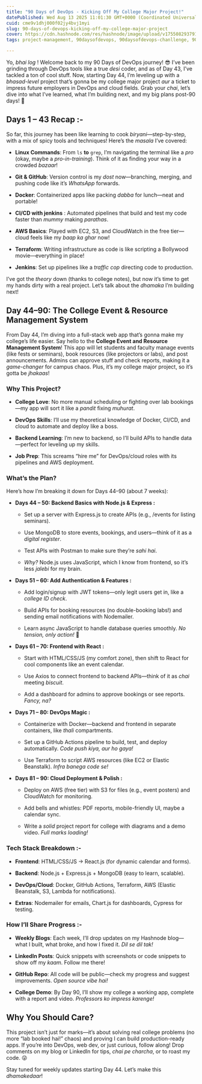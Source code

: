 ```yaml
---
title: "90 Days of DevOps - Kicking Off My College Major Project!"
datePublished: Wed Aug 13 2025 11:01:30 GMT+0000 (Coordinated Universal Time)
cuid: cme9v1dhj000f02jy4bvj1myi
slug: 90-days-of-devops-kicking-off-my-college-major-project
cover: https://cdn.hashnode.com/res/hashnode/image/upload/v1755082937912/9b96502b-957f-464b-9ac4-6c01dcba2ea8.png
tags: project-management, 90daysofdevops, 90daysofdevops-chanllenge, 90daysofdevopschallenge

---
```


Yo, *bhai log* ! Welcome back to my 90 Days of DevOps journey! 😎 I’ve been grinding through DevOps tools like a true *desi* coder, and as of Day 43, I’ve tackled a ton of cool stuff. Now, starting Day 44, I’m leveling up with a *bhasad-level* project that’s gonna be my college major project *aur* a ticket to impress future employers in DevOps and cloud fields. Grab your *chai*, let’s dive into what I’ve learned, what I’m building next, and my big plans post-90 days! 🥳

## Days 1 – 43 Recap :-

So far, this journey has been like learning to cook *biryani*—step-by-step, with a mix of spicy tools and techniques! Here’s the *masala* I’ve covered:

* **Linux Commands**: From `ls` **to** `grep`, I’m navigating the terminal like a *pro* (okay, maybe a *pro-in-training*). Think of it as finding your way in a crowded *bazaar*!
    
* **Git & GitHub**: Version control is my *dost* now—branching, merging, and pushing code like it’s *WhatsApp* forwards.
    
* **Docker**: Containerized apps like packing *dabba* for lunch—neat and portable!
    
* **CI/CD with jenkins** : Automated pipelines that build and test my code faster than *mummy* making *parathas*.
    
* **AWS Basics**: Played with EC2, S3, and CloudWatch in the free tier—cloud feels like my *baap ka ghar* now!
    
* **Terraform**: Writing infrastructure as code is like scripting a Bollywood movie—everything in place!
    
* **Jenkins**: Set up pipelines like a *traffic cop* directing code to production.
    

I’ve got the *theory* down (thanks to college notes), but now it’s time to get my hands dirty with a real project. Let’s talk about the *dhamaka* I’m building next!

## Day 44–90: The College Event & Resource Management System

From Day 44, I’m diving into a full-stack web app that’s gonna make my college’s life easier. Say hello to the **College Event and Resource Management System**! This app will let students and faculty manage events (like fests or seminars), book resources (like projectors or labs), and post announcements. Admins can approve stuff and check reports, making it a *game-changer* for campus chaos. Plus, it’s my college major project, so it’s gotta be *jhakaas*!

### Why This Project?

* **College Love**: No more manual scheduling or fighting over lab bookings—my app will sort it like a *pandit* fixing *muhurat*.
    
* **DevOps Skills**: I’ll use my theoretical knowledge of Docker, CI/CD, and cloud to automate and deploy like a boss.
    
* **Backend Learning**: I’m new to backend, so I’ll build APIs to handle data—perfect for leveling up my skills.
    
* **Job Prep**: This screams “hire me” for DevOps/cloud roles with its pipelines and AWS deployment.
    

### What’s the Plan?

Here’s how I’m breaking it down for Days 44–90 (about 7 weeks):

* **Days 44 – 50: Backend Basics with Node.js & Express :**
    
    * Set up a server with Express.js to create APIs (e.g., /events for listing seminars).
        
    * Use MongoDB to store events, bookings, and users—think of it as a *digital register*.
        
    * Test APIs with Postman to make sure they’re *sahi hai*.
        
    * *Why?* Node.js uses JavaScript, which I know from frontend, so it’s less *jalebi* for my brain.
        
* **Days 51 – 60: Add Authentication & Features :**
    
    * Add login/signup with JWT tokens—only legit users get in, like a *college ID check*.
        
    * Build APIs for booking resources (no double-booking labs!) and sending email notifications with Nodemailer.
        
    * Learn async JavaScript to handle database queries smoothly. *No tension, only action!* 📧
        
* **Days 61 – 70: Frontend with React :**
    
    * Start with HTML/CSS/JS (my comfort zone), then shift to React for cool components like an event calendar.
        
    * Use Axios to connect frontend to backend APIs—think of it as *chai* meeting *biscuit*.
        
    * Add a dashboard for admins to approve bookings or see reports. *Fancy, na?*
        
* **Days 71 – 80: DevOps Magic :**
    
    * Containerize with Docker—backend and frontend in separate containers, like *thali* compartments.
        
    * Set up a GitHub Actions pipeline to build, test, and deploy automatically. *Code push kiya, aur ho gaya!*
        
    * Use Terraform to script AWS resources (like EC2 or Elastic Beanstalk). *Infra banega code se!*
        
* **Days 81 – 90: Cloud Deployment & Polish :**
    
    * Deploy on AWS (free tier) with S3 for files (e.g., event posters) and CloudWatch for monitoring.
        
    * Add bells and whistles: PDF reports, mobile-friendly UI, maybe a calendar sync.
        
    * Write a *solid* project report for college with diagrams and a demo video. *Full marks loading!*
        

### Tech Stack Breakdown :-

* **Frontend**: HTML/CSS/JS → React.js (for dynamic calendar and forms).
    
* **Backend**: Node.js + Express.js + MongoDB (easy to learn, scalable).
    
* **DevOps/Cloud**: Docker, GitHub Actions, Terraform, AWS (Elastic Beanstalk, S3, Lambda for notifications).
    
* **Extras**: Nodemailer for emails, Chart.js for dashboards, Cypress for testing.
    

### How I’ll Share Progress :-

* **Weekly Blogs**: Each week, I’ll drop updates on my Hashnode blog—what I built, what broke, and how I fixed it. *Dil se dil tak!*
    
* **LinkedIn Posts**: Quick snippets with screenshots or code snippets to show off my *kaam*. Follow me there!
    
* **GitHub Repo**: All code will be public—check my progress and suggest improvements. *Open source vibe hai!*
    
* **College Demo**: By Day 90, I’ll show my college a working app, complete with a report and video. *Professors ko impress karenge!*
    

## Why You Should Care?

This project isn’t just for marks—it’s about solving real college problems (no more “lab booked hai!” chaos) and proving I can build production-ready apps. If you’re into DevOps, web dev, or just curious, follow along! Drop comments on my blog or LinkedIn for tips, *chai pe charcha*, or to roast my code. 😜

Stay tuned for weekly updates starting Day 44. Let’s make this *dhamakedaar*!